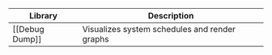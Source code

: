 | Library    | Description                                   |
| ---------- | --------------------------------------------- |
| [[Debug Dump]] | Visualizes system schedules and render graphs |


